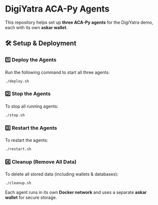 # DigiYatra ACA-Py Agents

This repository helps set up **three ACA-Py agents** for the DigiYatra demo, each with its own **askar wallet**.

## 🛠 Setup & Deployment

### 1️⃣ Deploy the Agents
Run the following command to start all three agents:
```sh
./deploy.sh
```

### 2️⃣ Stop the Agents
To stop all running agents:
```sh
./stop.sh
```

### 3️⃣ Restart the Agents
To restart the agents:
```sh
./restart.sh
```

### 4️⃣ Cleanup (Remove All Data)
To delete all stored data (including wallets & databases):
```sh
./cleanup.sh
```

Each agent runs in its own **Docker network** and uses a separate **askar wallet** for secure storage.
